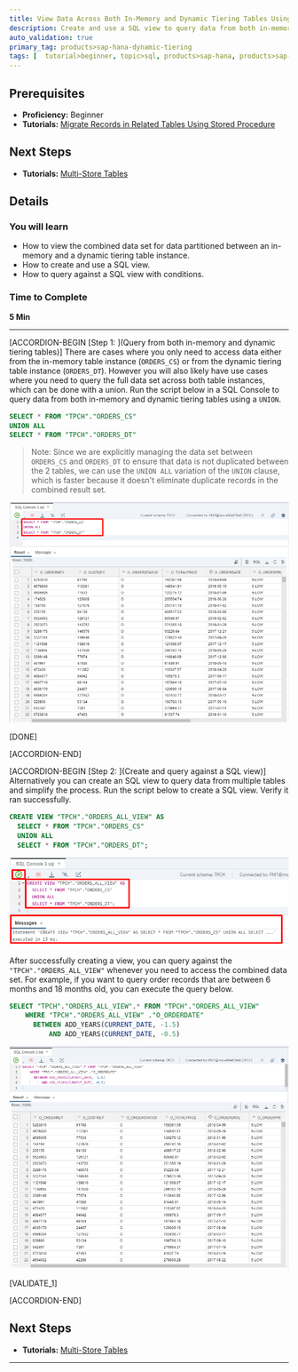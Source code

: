 ```yaml
---
title: View Data Across Both In-Memory and Dynamic Tiering Tables Using a SQL View
description: Create and use a SQL view to query data from both in-memory and dynamic tiering tables.
auto_validation: true
primary_tag: products>sap-hana-dynamic-tiering
tags: [  tutorial>beginner, topic>sql, products>sap-hana, products>sap-hana-dynamic-tiering, products>sap-web-ide ]
---
```


## Prerequisites  
 - **Proficiency:** Beginner
 - **Tutorials:** [Migrate Records in Related Tables Using Stored Procedure](https://www.sap.com/developer/tutorials/hana-webide-dt-getting-started-5.html)

## Next Steps
 - **Tutorials:** [Multi-Store Tables](https://www.sap.com/developer/tutorials/hana-webide-dt-getting-started-7.html)

## Details
### You will learn  
 - How to view the combined data set for data partitioned between an in-memory and a dynamic tiering table instance.
 - How to create and use a SQL view.
 - How to query against a SQL view with conditions.

### Time to Complete
**5 Min**

---

[ACCORDION-BEGIN [Step 1: ](Query from both in-memory and dynamic tiering tables)]
There are cases where you only need to access data either from the in-memory table instance (`ORDERS_CS`) or from the dynamic tiering table instance (`ORDERS_DT`). However you will also likely have use cases where you need to query the full data set across both table instances, which can be done with a union.
Run the script below in a SQL Console to query data from both in-memory and dynamic tiering tables using a `UNION`.

```SQL
SELECT * FROM "TPCH"."ORDERS_CS"
UNION ALL
SELECT * FROM "TPCH"."ORDERS_DT"
```
>Note: Since we are explicitly managing the data set between `ORDERS_CS` and `ORDERS_DT` to ensure that data is not duplicated between the 2 tables, we can use the `UNION ALL` variation of the `UNION` clause, which is faster because it doesn't eliminate duplicate records in the combined result set.

![Union Query](assets/hana-webide-dt-getting-started-7-864f21b2.png)

[DONE]

[ACCORDION-END]

[ACCORDION-BEGIN [Step 2: ](Create and query against a SQL view)]
Alternatively you can create an SQL view to query data from multiple tables and simplify the process. Run the script below to create a SQL view. Verify it ran successfully.

```SQL
CREATE VIEW "TPCH"."ORDERS_ALL_VIEW" AS
  SELECT * FROM "TPCH"."ORDERS_CS"
  UNION ALL
  SELECT * FROM "TPCH"."ORDERS_DT";
```

![Creating View](assets/hana-webide-dt-getting-started-7-b50ddb5a.png)

After successfully creating a view, you can query against the `"TPCH"."ORDERS_ALL_VIEW"` whenever you need to access the combined data set. For example, if you want to query order records that are between 6 months and 18 months old, you can execute the query below.

```SQL
SELECT "TPCH"."ORDERS_ALL_VIEW".* FROM "TPCH"."ORDERS_ALL_VIEW"
    WHERE "TPCH"."ORDERS_ALL_VIEW" ."O_ORDERDATE"
      BETWEEN ADD_YEARS(CURRENT_DATE, -1.5)
          AND ADD_YEARS(CURRENT_DATE, -0.5)
```

![Select View](assets/hana-webide-dt-getting-started-7-31c6f818.png)

[VALIDATE_1]

[ACCORDION-END]

## Next Steps
- **Tutorials:** [Multi-Store Tables](https://www.sap.com/developer/tutorials/hana-webide-dt-getting-started-7.html)

---
